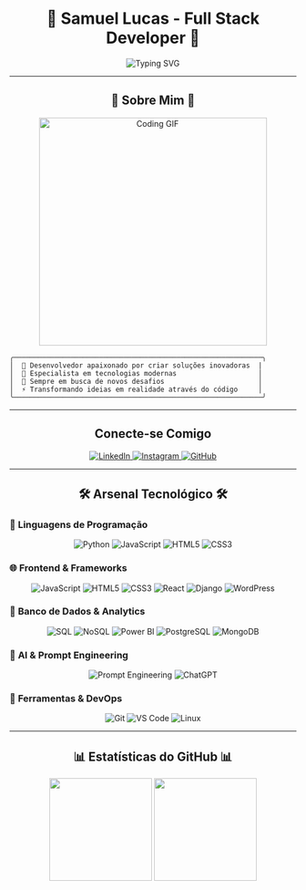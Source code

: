 <div align="center">

# 🚀 Samuel Lucas - Full Stack Developer 🚀

<img src="https://readme-typing-svg.demolab.com?font=Fira+Code&size=30&duration=3000&pause=1000&color=8B00FF&background=000000&center=true&vCenter=true&width=600&height=70&lines=Ol%C3%A1%2C+eu+sou+o+Samuel!+%F0%9F%91%8B;Desenvolvedor+Full+Stack;Apaixonado+por+Tecnologia;Sempre+aprendendo+algo+novo!" alt="Typing SVG" />

</div>

---

<div align="center">

## 🌟 **Sobre Mim** 🌟

</div>

<div align="center">
  <img src="https://media4.giphy.com/media/v1.Y2lkPTc5MGI3NjExbDlrZzI2dHRneWxmaG4xY3h6ZnZqaWg4cmsydGhuaXpqOWRpenlvZiZlcD12MV9pbnRlcm5hbF9naWZfYnlfaWQmY3Q9Zw/2mbnwVDIQbh1WVDfv2/giphy.gif" width="400" alt="Coding GIF"/>
</div>

```ascii
╭─────────────────────────────────────────────────────────────╮
│  🎯 Desenvolvedor apaixonado por criar soluções inovadoras  |
│  💜 Especialista em tecnologias modernas                    │
│  🌱 Sempre em busca de novos desafios                       │
│  ⚡ Transformando ideias em realidade através do código     │
╰─────────────────────────────────────────────────────────────╯
```

---

<div align="center">

##  **Conecte-se Comigo** 

<a href="https://www.linkedin.com/in/samuellcs28/" target="_blank">
  <img src="https://img.shields.io/badge/-LinkedIn-8B00FF?style=for-the-badge&logo=linkedin&logoColor=white&labelColor=000000" alt="LinkedIn"/>
</a>
<a href="https://www.instagram.com/_samuellcs/" target="_blank">
  <img src="https://img.shields.io/badge/-Instagram-8B00FF?style=for-the-badge&logo=instagram&logoColor=white&labelColor=000000" alt="Instagram"/>
</a>
<a href="https://github.com/samuellcs" target="_blank">
  <img src="https://img.shields.io/badge/-GitHub-8B00FF?style=for-the-badge&logo=github&logoColor=white&labelColor=000000" alt="GitHub"/>
</a>

</div>

---

<div align="center">

## 🛠️ **Arsenal Tecnológico** 🛠️

</div>

### 🎨 **Linguagens de Programação**
<div align="center">

![Python](https://img.shields.io/badge/Python-8B00FF?style=for-the-badge&logo=python&logoColor=white&labelColor=000000)
![JavaScript](https://img.shields.io/badge/JavaScript-8B00FF?style=for-the-badge&logo=javascript&logoColor=white&labelColor=000000)
![HTML5](https://img.shields.io/badge/HTML5-8B00FF?style=for-the-badge&logo=html5&logoColor=white&labelColor=000000)
![CSS3](https://img.shields.io/badge/CSS3-8B00FF?style=for-the-badge&logo=css3&logoColor=white&labelColor=000000)

</div>

### 🌐 **Frontend & Frameworks**
<div align="center">

![JavaScript](https://img.shields.io/badge/JavaScript-8B00FF?style=for-the-badge&logo=javascript&logoColor=white&labelColor=000000)
![HTML5](https://img.shields.io/badge/HTML5-8B00FF?style=for-the-badge&logo=html5&logoColor=white&labelColor=000000)
![CSS3](https://img.shields.io/badge/CSS3-8B00FF?style=for-the-badge&logo=css3&logoColor=white&labelColor=000000)
![React](https://img.shields.io/badge/React-8B00FF?style=for-the-badge&logo=react&logoColor=white&labelColor=000000)
![Django](https://img.shields.io/badge/Django-8B00FF?style=for-the-badge&logo=django&logoColor=white&labelColor=000000)
![WordPress](https://img.shields.io/badge/WordPress-8B00FF?style=for-the-badge&logo=wordpress&logoColor=white&labelColor=000000)

</div>

### 💾 **Banco de Dados & Analytics**
<div align="center">

![SQL](https://img.shields.io/badge/SQL-8B00FF?style=for-the-badge&logo=postgresql&logoColor=white&labelColor=000000)
![NoSQL](https://img.shields.io/badge/NoSQL-8B00FF?style=for-the-badge&logo=mongodb&logoColor=white&labelColor=000000)
![Power BI](https://img.shields.io/badge/Power_BI-8B00FF?style=for-the-badge&logo=powerbi&logoColor=white&labelColor=000000)
![PostgreSQL](https://img.shields.io/badge/PostgreSQL-8B00FF?style=for-the-badge&logo=postgresql&logoColor=white&labelColor=000000)
![MongoDB](https://img.shields.io/badge/MongoDB-8B00FF?style=for-the-badge&logo=mongodb&logoColor=white&labelColor=000000)

</div>

### 🤖 **AI & Prompt Engineering**
<div align="center">

![Prompt Engineering](https://img.shields.io/badge/Prompt_Engineering-8B00FF?style=for-the-badge&logo=openai&logoColor=white&labelColor=000000)
![ChatGPT](https://img.shields.io/badge/ChatGPT-8B00FF?style=for-the-badge&logo=openai&logoColor=white&labelColor=000000)

</div>

### 🔧 **Ferramentas & DevOps**
<div align="center">

![Git](https://img.shields.io/badge/Git-8B00FF?style=for-the-badge&logo=git&logoColor=white&labelColor=000000)
![VS Code](https://img.shields.io/badge/VS_Code-8B00FF?style=for-the-badge&logo=visual-studio-code&logoColor=white&labelColor=000000)
![Linux](https://img.shields.io/badge/Linux-8B00FF?style=for-the-badge&logo=linux&logoColor=white&labelColor=000000)

</div>

---

<div align="center">

## 📊 **Estatísticas do GitHub** 📊

<img height="180em" src="https://github-readme-stats.vercel.app/api?username=samuellcs&show_icons=true&theme=tokyonight&bg_color=000000&title_color=8B00FF&text_color=FFFFFF&icon_color=8B00FF&border_color=8B00FF"/>
<img height="180em" src="https://github-readme-stats.vercel.app/api/top-langs/?username=samuellcs&layout=compact&theme=tokyonight&bg_color=000000&title_color=8B00FF&text_color=FFFFFF&border_color=8B00FF"/>

</div>


